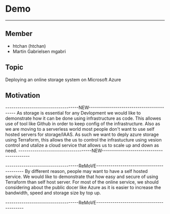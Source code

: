 # Demo
----

## Member
- htchan (htchan)
- Martin Gabrielsen mgabri

## Topic
Deploying an online storage system on Microsoft Azure

## Motivation
------------------------------------NEW------------------------------------------
As storage is essential for any Devlopment we would like to demonstrate how it can be done using infrastructure as code. This allowes use of tool like Github in order to keep config of the infrastructure. Also as we are moving to a serverless world most people don't want to use self hosted servers for storage/IAAS. As such we want to deply azure storage using Terraform, this allows the us to control the infrastucture using vesion control and utalize a cloud service that allows us to scale up and down as need. 
------------------------------------NEW------------------------------------------

------------------------------------ReMoVE------------------------------------------
By different reason, people may want to have a self hosted service. We would like to demonstrate that how easy and secure of using Terraform than self host server. For most of the online service, we should considering about the public docer like Azure as it is easier to increase the bandwidth, speed and storage size by top up.

------------------------------------ReMoVE------------------------------------------
